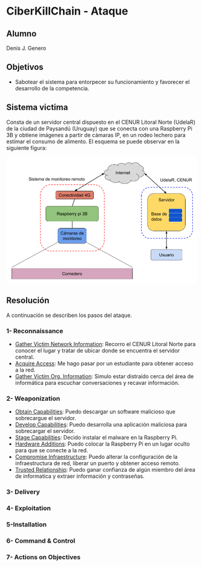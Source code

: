 # CiberKillChain - Ataque
## Alumno
Denis J. Genero
## Objetivos
- Sabotear el sistema para entorpecer su funcionamiento y favorecer el desarrollo de la competencia.

## Sistema victima
Consta de un servidor central dispuesto en el CENUR Litoral Norte (UdelaR) de la ciudad de Paysandú (Uruguay) que se conecta con una Raspberry Pi 3B y obtiene imágenes a partir de cámaras IP, en un rodeo lechero para estimar el consumo de alimento. El esquema se puede observar en la siguiente figura:

![Figura 1](Imagenes/Figura1.png)

## Resolución
A continuación se describen los pasos del ataque.

### 1- Reconnaissance
- [Gather Victim Network Information](https://attack.mitre.org/techniques/T1592/): Recorro el CENUR Litoral Norte para conocer el lugar y tratar de ubicar donde se encuentra el servidor central.
- [Acquire Access](https://attack.mitre.org/techniques/T1650/): Me hago pasar por un estudiante para obtener acceso a la red.
- [Gather Victim Org. Information](https://attack.mitre.org/techniques/T1591/): Simulo estar distraído cerca del área de informática para escuchar conversaciones y recavar información.

### 2- Weaponization
- [Obtain Capabilities](https://attack.mitre.org/techniques/T1588/): Puedo descargar un software malicioso que sobrecargue el servidor.
- [Develop Capabilities](https://attack.mitre.org/techniques/T1587/): Puedo desarrolla una aplicación maliciosa para sobrecargar el servidor.
- [Stage Capabilities](https://attack.mitre.org/techniques/T1608/): Decido instalar el malware en la Raspberry Pi.
- [Hardware Additions](https://attack.mitre.org/techniques/T1200/): Puedo colocar la Raspberry Pi en un lugar oculto para que se conecte a la red.
- [Compromise Infraestructure](https://attack.mitre.org/techniques/T1584/): Puedo alterar la configuración de la infraestructura de red, liberar un puerto y obtener acceso remoto.
- [Trusted Relationship](https://attack.mitre.org/techniques/T1199/): Puedo ganar confianza de algún miembro del área de informatica y extraer información y contraseñas.

### 3- Delivery

### 4- Exploitation

### 5-Installation

### 6- Command & Control

### 7- Actions on Objectives